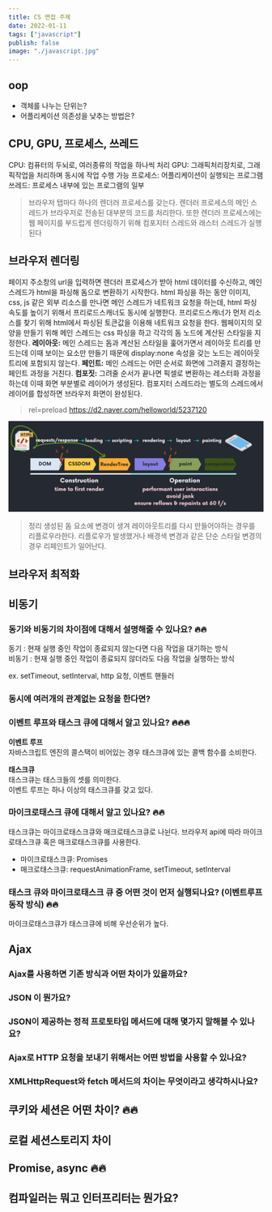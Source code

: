 ```yaml
---
title: CS 면접 주제
date: 2022-01-11
tags: ["javascript"]
publish: false
image: "./javascript.jpg"
---
```


## oop

- 객체를 나누는 단위는?
- 어플리케이션 의존성을 낮추는 방법은?

## CPU, GPU, 프로세스, 쓰레드

CPU: 컴퓨터의 두뇌로, 여러종류의 작업을 하나씩 처리
GPU: 그래픽처리장치로, 그래픽작업을 처리하며 동시에 작업 수행 가능
프로세스: 어플리케이션이 실행되는 프로그램
쓰레드: 프로세스 내부에 있는 프로그램의 일부

> 브라우저 탭마다 하나의 렌더러 프로세스를 갖는다.
> 렌더러 프로세스의 메인 스레드가 브라우저로 전송된 대부분의 코드를 처리한다.
> 또한 렌더러 프로세스에는 웹 페이지를 부드럽게 렌더링하기 위해 컴포지터 스레드와 래스터 스레드가 실행된다

## 브라우저 렌더링

페이지 주소창의 url을 입력하면 렌더러 프로세스가 받아 html 데이터를 수신하고, 메인 스레드가 html을 파싱해 돔으로 변환하기 시작한다.
html 파싱을 하는 동안 이미지, css, js 같은 외부 리소스를 만나면 메인 스레드가 네트워크 요청을 하는데, html 파싱 속도를 높이기 위해서 프리로드스캐너도 동시에 실행한다. 프리로드스캐너가 먼저 리소스를 찾기 위해 html에서 파싱된 토큰값을 이용해 네트워크 요청을 한다.
웹페이지의 모양을 만들기 위해 메인 스레드는 css 파싱을 하고 각각의 돔 노드에 계산된 스타일을 지정한다.
**레이아웃:** 메인 스레드는 돔과 계산된 스타일을 훑어가면서 레이아웃 트리를 만드는데 이때 보이는 요소만 만들기 때문에 display:none 속성을 갖는 노드는 레이아웃 트리에 포함되지 않는다.
**페인트:** 메인 스레드는 어떤 순서로 화면에 그려줄지 결정하는 페인트 과정을 거친다.
**컴포짓:** 그려줄 순서가 끝나면 픽셀로 변환하는 레스터화 과정을 하는데 이때 화면 부분별로 레이어가 생성된다.
컴포지터 스레드라는 별도의 스레드에서 레이어를 합성하면 브라우저 화면이 완성된다.

> rel=preload
> https://d2.naver.com/helloworld/5237120

![브라우저 렌더링](./browser_render.png)

> 정리
> 생성된 돔 요소에 변경이 생겨 레이아웃트리를 다시 만들어야하는 경우를 리플로우라한다.
> 리플로우가 발생했거나 배경색 변경과 같은 단순 스타일 변경의 경우 리페인트가 일어난다.

## 브라우저 최적화

## 비동기

### 동기와 비동기의 차이점에 대해서 설명해줄 수 있나요? 🔥🔥

동기 : 현재 실행 중인 작업이 종료되지 않는다면 다음 작업을 대기하는 방식  
비동기 : 현재 실행 중인 작업이 종료되지 않더라도 다음 작업을 실행하는 방식

ex. setTimeout, setInterval, http 요청, 이벤트 핸들러

### 동시에 여러개의 관계없는 요청을 한다면?

### 이벤트 루프와 태스크 큐에 대해서 알고 있나요? 🔥🔥🔥

**이벤트 루프**  
자바스크립트 엔진의 콜스택이 비어있는 경우 태스크큐에 있는 콜백 함수를 소비한다.

**태스크큐**  
태스크큐는 태스크들의 셋를 의미한다.  
이벤트 루프는 하나 이상의 태스크큐를 갖고 있다.

### 마이크로태스크 큐에 대해서 알고 있나요? 🔥🔥

태스크큐는 마이크로태스크큐와 매크로태스크큐로 나뉜다.
브라우저 api에 따라 마이크로태스크큐 혹은 매크로태스크큐를 사용한다.

- 마이크로태스크큐: Promises
- 매크로태스크큐: requestAnimationFrame, setTimeout, setInterval

### 태스크 큐와 마이크로태스크 큐 중 어떤 것이 먼저 실행되나요? (이벤트루프 동작 방식) 🔥🔥

마이크로태스크큐가 태스크큐에 비해 우선순위가 높다.

## Ajax

### Ajax를 사용하면 기존 방식과 어떤 차이가 있을까요?

### JSON 이 뭔가요?

### JSON이 제공하는 정적 프로토타입 메서드에 대해 몇가지 말해볼 수 있나요?

### Ajax로 HTTP 요청을 보내기 위해서는 어떤 방법을 사용할 수 있나요?

### XMLHttpRequest와 fetch 메서드의 차이는 무엇이라고 생각하시나요?

## 쿠키와 세션은 어떤 차이? 🔥🔥

## 로컬 세션스토리지 차이

## Promise, async 🔥🔥

## 컴파일러는 뭐고 인터프리터는 뭔가요?

